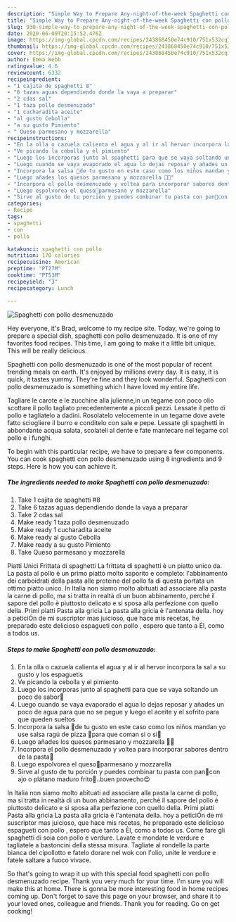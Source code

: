 ```yaml
---
description: "Simple Way to Prepare Any-night-of-the-week Spaghetti con pollo desmenuzado"
title: "Simple Way to Prepare Any-night-of-the-week Spaghetti con pollo desmenuzado"
slug: 930-simple-way-to-prepare-any-night-of-the-week-spaghetti-con-pollo-desmenuzado
date: 2020-06-09T20:15:52.476Z
image: https://img-global.cpcdn.com/recipes/243868450e74c910/751x532cq70/spaghetti-con-pollo-desmenuzado-foto-principal.jpg
thumbnail: https://img-global.cpcdn.com/recipes/243868450e74c910/751x532cq70/spaghetti-con-pollo-desmenuzado-foto-principal.jpg
cover: https://img-global.cpcdn.com/recipes/243868450e74c910/751x532cq70/spaghetti-con-pollo-desmenuzado-foto-principal.jpg
author: Emma Webb
ratingvalue: 4.6
reviewcount: 6332
recipeingredient:
- "1 cajita de spaghetti 8"
- "6 tazas aguas dependiendo donde la vaya a preparar"
- "2 cdas sal"
- "1 taza pollo desmenuzado"
- "1 cucharadita aceite"
- "al gusto Cebolla"
- "a su gusto Pimiento"
- " Queso parmesano y mozzarella"
recipeinstructions:
- "En la olla o cazuela calienta el agua y al ir al hervor incorpora la sal a su gusto y los espaguetis"
- "Ve picando la cebolla y el pimiento"
- "Luego los incorporas junto al spaghetti para que se vaya soltando un poco de sabor🍝"
- "Luego cuando se vaya evaporado el agua lo dejas reposar y añades un poco de agua para que no se pegue y luego el aceite y el sofrito para que queden sueltos"
- "Incorpora la salsa 🍅de tu gusto en este caso como los niños mandan yo use salsa ragú de pizza 🍕para que coman si o si🤗"
- "Luego añades los quesos parmesano y mozzarella 🧀🧀"
- "Incorpora el pollo desmenuzado y voltea para incorporar sabores dentro de la pasta🍗"
- "Luego espolvorea el queso🧀parmesano y mozzarella"
- "Sirve al gusto de tu porción y puedes combinar tu pasta con pan🍞con ajo o plátano maduro frito🍌..buen provecho😍"
categories:
- Recipe
tags:
- spaghetti
- con
- pollo

katakunci: spaghetti con pollo 
nutrition: 170 calories
recipecuisine: American
preptime: "PT27M"
cooktime: "PT53M"
recipeyield: "3"
recipecategory: Lunch

---
```



![Spaghetti con pollo desmenuzado](https://img-global.cpcdn.com/recipes/243868450e74c910/751x532cq70/spaghetti-con-pollo-desmenuzado-foto-principal.jpg)

Hey everyone, it's Brad, welcome to my recipe site. Today, we're going to prepare a special dish, spaghetti con pollo desmenuzado. It is one of my favorites food recipes. This time, I am going to make it a little bit unique. This will be really delicious.

Spaghetti con pollo desmenuzado is one of the most popular of recent trending meals on earth. It's enjoyed by millions every day. It is easy, it is quick, it tastes yummy. They're fine and they look wonderful. Spaghetti con pollo desmenuzado is something which I have loved my entire life.

Tagliare le carote e le zucchine alla julienne,in un tegame con poco olio scottare il pollo tagliato precedentemente a piccoli pezzi. Lessate il petto di pollo e tagliatelo a dadini. Rosolatelo velocemente in un tegame dove avete fatto sciogliere il burro e conditelo con sale e pepe. Lessate gli spaghetti in abbondante acqua salata, scolateli al dente e fate mantecare nel tegame col pollo e i funghi.


To begin with this particular recipe, we have to prepare a few components. You can cook spaghetti con pollo desmenuzado using 8 ingredients and 9 steps. Here is how you can achieve it.

<!--inarticleads1-->

##### The ingredients needed to make Spaghetti con pollo desmenuzado:

1. Take 1 cajita de spaghetti #8
1. Take 6 tazas aguas dependiendo donde la vaya a preparar
1. Take 2 cdas sal
1. Make ready 1 taza pollo desmenuzado
1. Make ready 1 cucharadita aceite
1. Make ready al gusto Cebolla
1. Make ready a su gusto Pimiento
1. Take  Queso parmesano y mozzarella


Piatti Unici Frittata di spaghetti La frittata di spaghetti è un piatto unico da. La pasta al pollo è un primo piatto molto saporito e completo: l&#39;abbinamento dei carboidrati della pasta alle proteine del pollo fa di questa portata un ottimo piatto unico. In Italia non siamo molto abituati ad associare alla pasta la carne di pollo, ma si tratta in realtà di un buon abbinamento, perché il sapore del pollo è piuttosto delicato e si sposa alla perfezione con quello della. Primi piatti Pasta alla gricia La pasta alla gricia è l&#39;antenata della. hoy a peticiÓn de mi suscriptor mas juicioso, que hace mis recetas, he preparado este delicioso espagueti con pollo , espero que tanto a Èl, como a todos us. 

<!--inarticleads2-->

##### Steps to make Spaghetti con pollo desmenuzado:

1. En la olla o cazuela calienta el agua y al ir al hervor incorpora la sal a su gusto y los espaguetis
1. Ve picando la cebolla y el pimiento
1. Luego los incorporas junto al spaghetti para que se vaya soltando un poco de sabor🍝
1. Luego cuando se vaya evaporado el agua lo dejas reposar y añades un poco de agua para que no se pegue y luego el aceite y el sofrito para que queden sueltos
1. Incorpora la salsa 🍅de tu gusto en este caso como los niños mandan yo use salsa ragú de pizza 🍕para que coman si o si🤗
1. Luego añades los quesos parmesano y mozzarella 🧀🧀
1. Incorpora el pollo desmenuzado y voltea para incorporar sabores dentro de la pasta🍗
1. Luego espolvorea el queso🧀parmesano y mozzarella
1. Sirve al gusto de tu porción y puedes combinar tu pasta con pan🍞con ajo o plátano maduro frito🍌..buen provecho😍


In Italia non siamo molto abituati ad associare alla pasta la carne di pollo, ma si tratta in realtà di un buon abbinamento, perché il sapore del pollo è piuttosto delicato e si sposa alla perfezione con quello della. Primi piatti Pasta alla gricia La pasta alla gricia è l&#39;antenata della. hoy a peticiÓn de mi suscriptor mas juicioso, que hace mis recetas, he preparado este delicioso espagueti con pollo , espero que tanto a Èl, como a todos us. Come fare gli spaghetti di soia con pollo e verdure. Lavate e mondate le verdure e tagliatele a bastoncini della stessa misura. Tagliate al rondelle la parte bianca del cipollotto e fatelo dorare nel wok con l&#39;olio, unite le verdure e fatele saltare a fuoco vivace. 

So that's going to wrap it up with this special food spaghetti con pollo desmenuzado recipe. Thank you very much for your time. I'm sure you will make this at home. There is gonna be more interesting food in home recipes coming up. Don't forget to save this page on your browser, and share it to your loved ones, colleague and friends. Thank you for reading. Go on get cooking!
